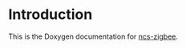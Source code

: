 # Introduction

This is the Doxygen documentation for [ncs-zigbee].

[ncs-zigbee]: https://github.com/nrfconnect/ncs-zigbee
